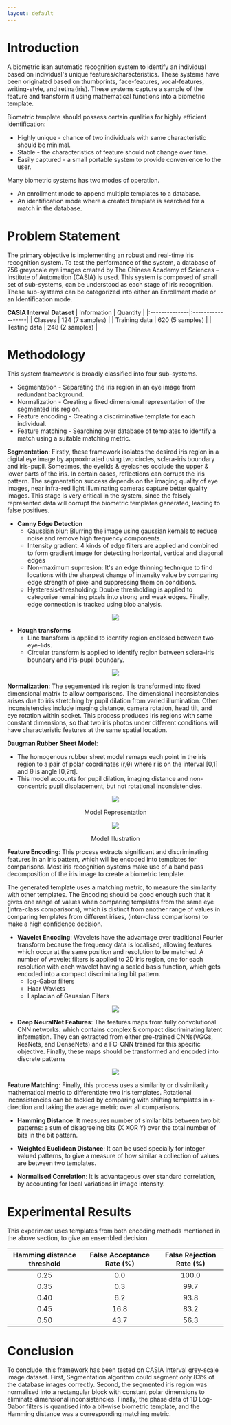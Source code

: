 ```yaml
---
layout: default
---
```


<!-- 
Text can be **bold**, _italic_, or ~~strikethrough~~.

[Link to another page](./another-page.html).

There should be whitespace between paragraphs.

There should be whitespace between paragraphs. We recommend including a README, or a file with information about your project.

# Header 1

This is a normal paragraph following a header. GitHub is a code hosting platform for version control and collaboration. It lets you and others work together on projects from anywhere.

## Header 2

> This is a blockquote following a header.
>
> When something is important enough, you do it even if the odds are not in your favor.

### Header 3

```js
// Javascript code with syntax highlighting.
var fun = function lang(l) {
  dateformat.i18n = require('./lang/' + l)
  return true;
}
```

```ruby
# Ruby code with syntax highlighting
GitHubPages::Dependencies.gems.each do |gem, version|
  s.add_dependency(gem, "= #{version}")
end
```

#### Header 4

*   This is an unordered list following a header.
*   This is an unordered list following a header.
*   This is an unordered list following a header.

##### Header 5

1.  This is an ordered list following a header.
2.  This is an ordered list following a header.
3.  This is an ordered list following a header.

###### Header 6

| head1        | head two          | three |
|:-------------|:------------------|:------|
| ok           | good swedish fish | nice  |
| out of stock | good and plenty   | nice  |
| ok           | good `oreos`      | hmm   |
| ok           | good `zoute` drop | yumm  |

### There's a horizontal rule below this.

* * *

### Here is an unordered list:

*   Item foo
*   Item bar
*   Item baz
*   Item zip

### And an ordered list:

1.  Item one
1.  Item two
1.  Item three
1.  Item four

### And a nested list:

- level 1 item
  - level 2 item
  - level 2 item
    - level 3 item
    - level 3 item
- level 1 item
  - level 2 item
  - level 2 item
  - level 2 item
- level 1 item
  - level 2 item
  - level 2 item
- level 1 item

### Small image

![Octocat](https://github.githubassets.com/images/icons/emoji/octocat.png)

### Large image

![Branching](https://guides.github.com/activities/hello-world/branching.png)


### Definition lists can be used with HTML syntax.

<dl>
<dt>Name</dt>
<dd>Godzilla</dd>
<dt>Born</dt>
<dd>1952</dd>
<dt>Birthplace</dt>
<dd>Japan</dd>
<dt>Color</dt>
<dd>Green</dd>
</dl>

```
Long, single-line code blocks should not wrap. They should horizontally scroll if they are too long. This line should be long enough to demonstrate this.
```

```
The final element.
```
 -->
 
 
# Introduction

A biometric isan automatic recognition system to identify an individual based on individual's unique features/characteristics. These systems have been originated based on thumbprints, face-features, vocal-features, writing-style, and retina(iris). These systems capture a sample of the feature and transform it using mathematical functions into a biometric template. 

Biometric template should possess certain qualities for highly efficient identification:
- Highly unique - chance of two individuals with same characteristic should be minimal.
- Stable - the characteristics of feature should not change over time.
- Easily captured - a small portable system to provide convenience to the user.

Many biometric systems has two modes of operation. 
- An enrollment mode to append multiple templates to a database.
- An identification mode where a created template is searched for a match in the database.

# Problem Statement

The primary objective is implementing an robust and real-time iris recognition system. To test the performance of the system, a database of 756 greyscale eye images created by The Chinese Academy of Sciences – Institute of Automation (CASIA) is used. This system is composed of small set of sub-systems, can be understood as each stage of iris recognition. These sub-systems can be categorized into either an Enrollment mode or an Identification mode.

**CASIA Interval Dataset**
| Information   | Quantity          |
|:--------------|:------------------|
| Classes       | 124 (7 samples)   |
| Training data | 620 (5 samples)   |
| Testing data  | 248 (2 samples)   |

# Methodology 

This system framework is broadly classified into four sub-systems.
  - Segmentation - Separating the iris region in an eye image from redundant background. 
  - Normalization - Creating a fixed dimensional representation of the segmented iris region. 
  - Feature encoding - Creating a discriminative template for each individual.
  - Feature matching - Searching over database of templates to identify a match using a suitable matching metric. 

**Segmentation**:
  Firstly, these framework isolates the desired iris region in a digital eye image by approximated using two circles, sclera-iris boundary and iris-pupil. Sometimes, the eyelids & eyelashes occlude the upper & lower parts of the iris. In certain cases, reflections can corrupt the iris pattern. The segmentation success depends on the imaging quality of eye images, near infra-red light illuminating cameras capture better quality images. This stage is very critical in the system, since the falsely represented data will corrupt the biometric templates generated, leading to false positives.

  - **Canny Edge Detection**
    - Gaussian blur: Blurring the image using gaussian kernals to reduce noise and remove high frequency components.
    - Intensity gradient: 4 kinds of edge filters are applied and combined to form gradient image for detecting horizontal, vertical and diagonal edges
    - Non-maximum suprresion: It's an edge thinning technique to find locations with the sharpest change of intensity value by comparing edge strength of pixel and suppressing them on conditions.
    - Hysteresis-thresholding: Double thresholding is applied to categorise remaining pixels into strong and weak edges. Finally, edge connection is tracked using blob analysis.

  <p align="center"> <img src="images/ced.png" /> </p>

  - **Hough transforms**
    - Line transform is applied to identify region enclosed between two eye-lids.
    - Circular transform is applied to identify region between sclera-iris boundary and iris-pupil boundary.

  <p align="center"> <img src="images/htd.png" /> </p>

**Normalization**: 
  The segemented iris region is transformed into fixed dimensional matrix to allow comparisons. The dimensional inconsistencies arises due to iris stretching by pupil dilation from varied illumination. Other inconsistencies include imaging distance, camera rotation, head tilt, and eye rotation within socket. This process produces iris regions with same constant dimensions, so that two iris photos under different conditions will have characteristic features at the same spatial location.

  **Daugman Rubber Sheet Model**: 
  - The homogenous rubber sheet model remaps each point in the iris region to a pair of polar coordinates (r,θ) where r is on the interval [0,1] and θ is angle [0,2π].
  - This model accounts for pupil dilation, imaging distance and non-concentric pupil displacement, but not rotational inconsistencies.

  <p align="center"> <img src="images/drsm_idea.png" /> </p>
  <p align="center"> Model Representation </p>

  <p align="center"> <img src="images/drsm_example.png" /> </p>
  <p align="center"> Model Illustration </p>

**Feature Encoding**: 
  This process extracts significant and discriminating features in an iris pattern, which will be encoded into templates for comparisons. Most iris recognition systems make use of a band pass decomposition of the iris image to create a biometric template.

  The generated template uses a matching metric, to measure the similarity with other templates. The Encoding should be good enough such that it gives one range of values when comparing templates from the same eye (intra-class comparisons), which is distinct from another range of values in comparing templates from different irises, (inter-class comparisons) to make a high confidence decision.

  - **Wavelet Encoding**: Wavelets have the advantage over traditional Fourier transform because the frequency data is localised, allowing features which occur at the same position and resolution to be matched. A number of wavelet filters is applied to 2D iris region, one for each resolution with each wavelet having a scaled basis function, which gets encoded into a compact discriminating bit pattern.
    - log-Gabor filters
    - Haar Wavlets
    - Laplacian of Gaussian Filters

  <p align="center"> <img src="images/wft.png" /> </p>

  - **Deep NeuralNet Features**: The features maps from fully convolutional CNN networks. which contains complex & compact discriminating latent information. They can extracted from either pre-trained CNNs(VGGs, ResNets, and DenseNets) and a FC-CNN trained for this specific objective. Finally, these maps should be transformed and encoded into discrete patterns 

  <p align="center"> <img src="images/dft.png" /> </p>

**Feature Matching**:
  Finally, this process uses a similarity or dissimilarity mathematical metric to differentiate two iris templates. Rotational inconsistencies can be tackled by comparing with shifting templates in x-direction and taking the average metric over all comparisons. 

  - **Hamming Distance**: It measures number of similar bits between two bit patterns: a sum of disagreeing bits (X XOR Y) over the total number of bits in the bit pattern.

  - **Weighted Euclidean Distance**: It can be used specially for integer valued patterns, to give a measure of how similar a collection of values are between two templates.

  - **Normalised Correlation**: It is advantageous over standard correlation, by accounting for local variations in image intensity.

# Experimental Results

  This experiment uses templates from both encoding methods mentioned in the above section, to give an ensembled decision. 

  Hamming distance threshold | False Acceptance Rate (%) | False Rejection Rate (%) 
  :-------------------------:|:-------------------------:|:-------------------------:
  0.25                       | 0.0                       | 100.0
  0.35                       | 0.3                       | 99.7
  0.40                       | 6.2                       | 93.8
  0.45                       | 16.8                      | 83.2
  0.50                       | 43.7                      | 56.3

 
# Conclusion 

To conclude, this framework has been tested on CASIA Interval grey-scale image dataset. First, Segmentation algorithm could segment only 83% of the database images correctly. Second, the segmented iris region was normalised into a rectangular block with constant polar dimensions to eliminate dimensional inconsistencies. Finally, the phase data of 1D Log-Gabor filters is quantised into a bit-wise biometric template, and the Hamming distance was a corresponding matching metric.